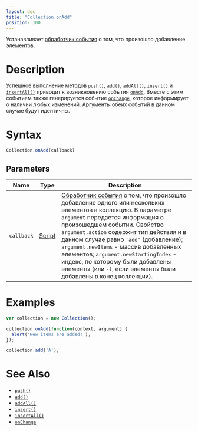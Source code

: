 ```yaml
---
layout: doc
title: "Collection.onAdd"
position: 100
---
```


Устанавливает [обработчик события](../../Script/) о том, что произошло добавление элементов.

# Description

Успешное выполнение методов [`push()`](../Collection.push/), [`add()`](../Collection.add/),
[`addAll()`](../Collection.addAll/), [`insert()`](../Collection.insert/) и [`insertAll()`](../Collection.insertAll/)
приводит к возникновению события [`onAdd`](../Collection.onAdd/). Вместе с этим событием также
генерируется событие [`onChange`](../Collection.onChange/), которое информирует о наличии любых
изменений. Аргументы обеих событий в данном случае будут идентичны.

# Syntax

```js
Collection.onAdd(callback)
```

## Parameters

|Name|Type|Description|
|----|----|-----------|
|`callback`|[Script](../../Script/)|[Обработчик события](../../Script/) о том, что произошло добавление одного или нескольких элементов в коллекцию. В параметре `argument` передается информация о произошедшем событии. Свойство `argument.action` содержит тип действия и в данном случае равно `'add'` (добавление); `argument.newItems` - массив добавленных элементов; `argument.newStartingIndex` - индекс, по которому были добавлены элементы (или `-1`, если элементы были добавлены в конец коллекции).|

# Examples

```js
var collection = new Collection();

collection.onAdd(function(context, argument) {
  alert('New items are added!');
});

collection.add('A');
```

# See Also

* [`push()`](../Collection.push/)
* [`add()`](../Collection.add/)
* [`addAll()`](../Collection.addAll/)
* [`insert()`](../Collection.insert/)
* [`insertAll()`](../Collection.insertAll/)
* [`onChange`](../Collection.onChange/)

